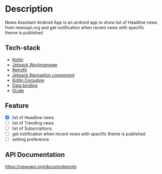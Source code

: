 # Description
News Assistant Android App is an android app to show list of Headline news from newsapi.org and get notification when recent news with specific theme is published

## Tech-stack
* [Kotlin](https://kotlinlang.org/) 
* [Jetpack Workmanager](https://medium.com/androiddevelopers/workmanager-basics-beba51e94048)
* [Retrofit](http://square.github.io/retrofit/)
* [Jetpack Navigation component](https://developer.android.com/guide/navigation/navigation-getting-started)
* [Kotlin Coroutine](https://github.com/Kotlin/kotlinx.coroutines)
* [Data binding](https://developer.android.com/topic/libraries/data-binding)
* [GLide](https://github.com/bumptech/glide)

## Feature
* [X] list of Headline news 
* [ ] list of Trending news
* [ ] list of Subscriptions  
* [ ] get notification when recent news with specific theme is published
* [ ] setting preference

## API Documentation
https://newsapi.org/docs/endpoints
